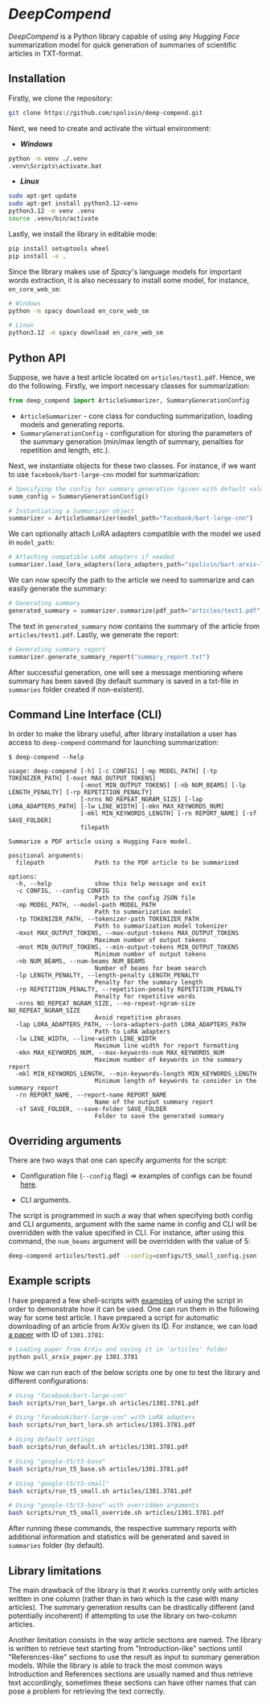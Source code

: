 # ***DeepCompend***

 *DeepCompend* is a Python library capable of using any *Hugging Face* summarization model for quick generation of summaries of scientific articles in TXT-format.

## Installation

Firstly, we clone the repository:

```bash
git clone https://github.com/spolivin/deep-compend.git
```

Next, we need to create and activate the virtual environment:

* ***Windows***

```bash
python -m venv ./.venv
.venv\Scripts\activate.bat
```

* ***Linux***
```bash
sudo apt-get update
sudo apt-get install python3.12-venv
python3.12 -m venv .venv
source .venv/bin/activate
```

Lastly, we install the library in editable mode:

```bash
pip install setuptools wheel
pip install -e .
```

Since the library makes use of *Spacy*'s language models for important words extraction, it is also necessary to install some model, for instance, `en_core_web_sm`:
```bash
# Windows
python -m spacy download en_core_web_sm

# Linux
python3.12 -m spacy download en_core_web_sm
```

## Python API

Suppose, we have a test article located on `articles/test1.pdf`. Hence, we do the following. Firstly, we import necessary classes for summarization:

```python
from deep_compend import ArticleSummarizer, SummaryGenerationConfig
```

* `ArticleSummarizer` - core class for conducting summarization, loading models and generating reports.
* `SummaryGenerationConfig` - configuration for storing the parameters of the summary generation (min/max length of summary, penalties for repetition and length, etc.).

Next, we instantiate objects for these two classes. For instance, if we want to use `facebook/bart-large-cnn` model for summarization:

```python
# Specifying the config for summary generation (given with default values)
summ_config = SummaryGenerationConfig()

# Instantiating a Summarizer object
summarizer = ArticleSummarizer(model_path="facebook/bart-large-cnn")
```

We can optionally attach LoRA adapters compatible with the model we used in `model_path`:

```python
# Attaching compatible LoRA adapters if needed
summarizer.load_lora_adapters(lora_adapters_path="spolivin/bart-arxiv-lora")
```

We can now specify the path to the article we need to summarize and can easily generate the summary:

```python
# Generating summary
generated_summary = summarizer.summarize(pdf_path="articles/test1.pdf", config=summ_config)
```

The text in `generated_summary` now contains the summary of the article from `articles/test1.pdf`. Lastly, we generate the report:

```python
# Generating summary report
summarizer.generate_summary_report("summary_report.txt")
```
After successful generation, one will see a message mentioning where summary has been saved (by default summary is saved in a txt-file in `summaries` folder created if non-existent).


## Command Line Interface (CLI)

In order to make the library useful, after library installation a user has access to `deep-compend` command for launching summarization:

```
$ deep-compend --help

usage: deep-compend [-h] [-c CONFIG] [-mp MODEL_PATH] [-tp TOKENIZER_PATH] [-mxot MAX_OUTPUT_TOKENS]
                    [-mnot MIN_OUTPUT_TOKENS] [-nb NUM_BEAMS] [-lp LENGTH_PENALTY] [-rp REPETITION_PENALTY]
                    [-nrns NO_REPEAT_NGRAM_SIZE] [-lap LORA_ADAPTERS_PATH] [-lw LINE_WIDTH] [-mkn MAX_KEYWORDS_NUM]
                    [-mkl MIN_KEYWORDS_LENGTH] [-rn REPORT_NAME] [-sf SAVE_FOLDER]
                    filepath

Summarize a PDF article using a Hugging Face model.

positional arguments:
  filepath              Path to the PDF article to be summarized

options:
  -h, --help            show this help message and exit
  -c CONFIG, --config CONFIG
                        Path to the config JSON file
  -mp MODEL_PATH, --model-path MODEL_PATH
                        Path to summarization model
  -tp TOKENIZER_PATH, --tokenizer-path TOKENIZER_PATH
                        Path to summarization model tokenizer
  -mxot MAX_OUTPUT_TOKENS, --max-output-tokens MAX_OUTPUT_TOKENS
                        Maximum number of output tokens
  -mnot MIN_OUTPUT_TOKENS, --min-output-tokens MIN_OUTPUT_TOKENS
                        Minimum number of output tokens
  -nb NUM_BEAMS, --num-beams NUM_BEAMS
                        Number of beams for beam search
  -lp LENGTH_PENALTY, --length-penalty LENGTH_PENALTY
                        Penalty for the summary length
  -rp REPETITION_PENALTY, --repetition-penalty REPETITION_PENALTY
                        Penalty for repetitive words
  -nrns NO_REPEAT_NGRAM_SIZE, --no-repeat-ngram-size NO_REPEAT_NGRAM_SIZE
                        Avoid repetitive phrases
  -lap LORA_ADAPTERS_PATH, --lora-adapters-path LORA_ADAPTERS_PATH
                        Path to LoRA adapters
  -lw LINE_WIDTH, --line-width LINE_WIDTH
                        Maximum line width for report formatting
  -mkn MAX_KEYWORDS_NUM, --max-keywords-num MAX_KEYWORDS_NUM
                        Maximum number of keywords in the summary report
  -mkl MIN_KEYWORDS_LENGTH, --min-keywords-length MIN_KEYWORDS_LENGTH
                        Minimum length of keywords to consider in the summary report
  -rn REPORT_NAME, --report-name REPORT_NAME
                        Name of the output summary report
  -sf SAVE_FOLDER, --save-folder SAVE_FOLDER
                        Folder to save the generated summary
```

## Overriding arguments
There are two ways that one can specify arguments for the script:

* Configuration file (`--config` flag) => examples of configs can be found [here](./configs/).

* CLI arguments.

The script is programmed in such a way that when specifying both config and CLI arguments, argument with the same name in config and CLI will be overridden with the value specified in CLI. For instance, after using this command, the `num_beams` argument will be overridden with the value of 5:

```bash
deep-compend articles/test1.pdf --config=configs/t5_small_config.json --num-beams=5
```

## Example scripts

I have prepared a few shell-scripts with [examples](./scripts/) of using the script in order to demonstrate how it can be used. One can run them in the following way for some test article. I have prepared a script for automatic downloading of an article from ArXiv given its ID. For instance, we can load [a paper](https://arxiv.org/abs/1301.3781) with ID of `1301.3781`:

```bash
# Loading paper from ArXiv and saving it in 'articles' folder
python pull_arxiv_paper.py 1301.3781
```

Now we can run each of the below scripts one by one to test the library and different configurations:
```bash
# Using "facebook/bart-large-cnn"
bash scripts/run_bart_large.sh articles/1301.3781.pdf

# Using "facebook/bart-large-cnn" with LoRA adapters
bash scripts/run_bart_lora.sh articles/1301.3781.pdf

# Using default settings
bash scripts/run_default.sh articles/1301.3781.pdf

# Using "google-t5/t5-base"
bash scripts/run_t5_base.sh articles/1301.3781.pdf

# Using "google-t5/t5-small"
bash scripts/run_t5_small.sh articles/1301.3781.pdf

# Using "google-t5/t5-base" with overridden arguments
bash scripts/run_t5_small_override.sh articles/1301.3781.pdf
```

After running these commands, the respective summary reports with additional information and statistics will be generated and saved in `summaries` folder (by default).

## Library limitations

The main drawback of the library is that it works currently only with articles written in one column (rather than in two which is the case with many articles). The summary generation results can be drastically different (and potentially incoherent) if attempting to use the library on two-column articles.

Another limitation consists in the way article sections are named. The library is written to retrieve text starting from "Introduction-like" sections until "References-like" sections to use the result as input to summary generation models. While the library is able to track the most common ways Introduction and References sections are usually named and thus retrieve text accordingly, sometimes these sections can have other names that can pose a problem for retrieving the text correctly.
